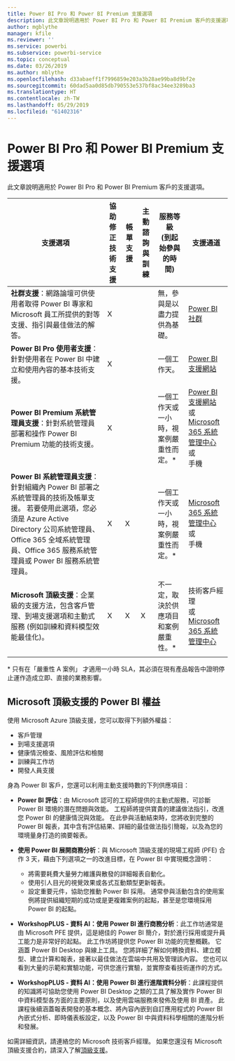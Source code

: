 ```yaml
---
title: Power BI Pro 和 Power BI Premium 支援選項
description: 此文章說明適用於 Power BI Pro 和 Power BI Premium 客戶的支援選項。
author: mgblythe
manager: kfile
ms.reviewer: ''
ms.service: powerbi
ms.subservice: powerbi-service
ms.topic: conceptual
ms.date: 03/26/2019
ms.author: mblythe
ms.openlocfilehash: d33abaeff1f7996859e203a3b28ae99ba8d9bf2e
ms.sourcegitcommit: 60dad5aa0d85db790553e537bf8ac34ee3289ba3
ms.translationtype: HT
ms.contentlocale: zh-TW
ms.lasthandoff: 05/29/2019
ms.locfileid: "61402316"
---
```

# <a name="power-bi-pro-and-power-bi-premium-support-options"></a>Power BI Pro 和 Power BI Premium 支援選項

此文章說明適用於 Power BI Pro 和 Power BI Premium 客戶的支援選項。

| **支援選項** | **協助修正技術支援** | **帳單支援** | **主動諮詢與訓練** | **服務等級<br> (到起始參與的時間)** | **支援通道** |
| --- | --- | --- | --- | --- | --- |
| **社群支援**：網路論壇可供使用者取得 Power BI 專家和 Microsoft 員工所提供的對等支援、指引與最佳做法的解答。 | X |   |   | 無，參與是以盡力提供為基礎。 | [Power BI 社群](https://community.powerbi.com) |
| **Power BI Pro 使用者支援**：針對使用者在 Power BI 中建立和使用內容的基本技術支援。 | X |   |   | 一個工作天。 | [Power BI 支援網站](https://support.powerbi.com)  |
| **Power BI Premium 系統管理員支援**：針對系統管理員部署和操作 Power BI Premium 功能的技術支援。 | X |   |   | 一個工作天或一小時，視案例嚴重性而定。\* | [Power BI 支援網站](https://support.powerbi.com)<br>或<br>[Microsoft 365 系統管理中心](https://portal.office.com/adminportal)<br>或<br> 手機 |
| **Power BI 系統管理員支援**：針對組織內 Power BI 部署之系統管理員的技術及帳單支援。  若要使用此選項，您必須是 Azure Active Directory 公司系統管理員、Office 365 全域系統管理員、Office 365 服務系統管理員或 Power BI 服務系統管理員。 | X | X |   | 一個工作天或一小時，視案例嚴重性而定。\* | [Microsoft 365 系統管理中心](https://portal.office.com/adminportal)<br>或<br> 手機 |
| **Microsoft 頂級支援**：企業級的支援方法，包含客戶管理、到場支援選項和主動式服務 (例如訓練和資料模型效能最佳化)。 | X | X | X | 不一定，取決於供應項目和案例嚴重性。\* | 技術客戶經理 <br>或<br> [Microsoft 365 系統管理中心](https://portal.office.com/adminportal) |
| | | | | | |

\* 只有在「嚴重性 A 案例」  才適用一小時 SLA，其必須在現有產品報告中證明停止運作造成立即、直接的業務影響。

## <a name="power-bi-benefits-for-microsoft-premier-support"></a>Microsoft 頂級支援的 Power BI 權益

使用 Microsoft Azure 頂級支援，您可以取得下列額外權益：

- 客戶管理
- 到場支援選項
- 健康情況檢查、風險評估和檢閱
- 訓練與工作坊
- 開發人員支援

身為 Power BI 客戶，您還可以利用主動支援時數的下列供應項目：

 - **Power BI 評估**：由 Microsoft 認可的工程師提供的主動式服務，可診斷 Power BI 環境的潛在問題與效能。 工程師將提供寶貴的建議做法指引，改進您 Power BI 的健康情況與效能。 在此參與活動結束時，您將收到完整的 Power BI 報表，其中含有評估結果、詳細的最佳做法指引簡報，以及為您的環境量身打造的摘要報表。

 - **使用 Power BI 展開商務分析**：與 Microsoft 頂級支援的現場工程師 (PFE) 合作 3 天，藉由下列選項之一的改進目標，在 Power BI 中實現概念證明：
    - 將需要耗費大量勞力維護與散發的詳細報表自動化。
    - 使用引人目光的視覺效果或各式互動類型更新報表。 
    - 設定重要元件，協助您推動 Power BI 採用。 通常參與活動包含的使用案例將提供組織短期的成功或是更複雜案例的起點，甚至是您環境採用 Power BI 的起點。

  - **WorkshopPLUS - 資料 AI：使用 Power BI 進行商務分析**：此工作坊通常是由 Microsoft PFE 提供，這是絕佳的 Power BI 簡介，對於進行採用或提升員工能力是非常好的起點。
此工作坊將提供您 Power BI 功能的完整概觀。 它涵蓋 Power BI Desktop 與線上工具。 您將詳細了解如何轉換資料、建立模型、建立計算和報表，接著以最佳做法在雲端中共用及管理該內容。 您也可以看到大量的示範和實驗功能，可供您進行實驗，並實際查看技術運作的方式。

  - **WorkshopPLUS - 資料 AI：使用 Power BI 進行進階資料分析**：此課程提供的知識將可協助您使用 Power BI Desktop 之類的工具了解及實作 Power BI 中資料模型各方面的主要原則，以及使用雲端服務來發佈及使用 BI 資產。 此課程後續涵蓋報表開發的基本概念、將內容內嵌到自訂應用程式的 Power BI 內嵌式分析、即時儀表板設定，以及 Power BI 中與資料科學相關的進階分析和發展。

如需詳細資訊，請連絡您的 Microsoft 技術客戶經理。 如果您還沒有 Microsoft 頂級支援合約，請深入了解[頂級支援](https://support.microsoft.com/en-us/premier)。
